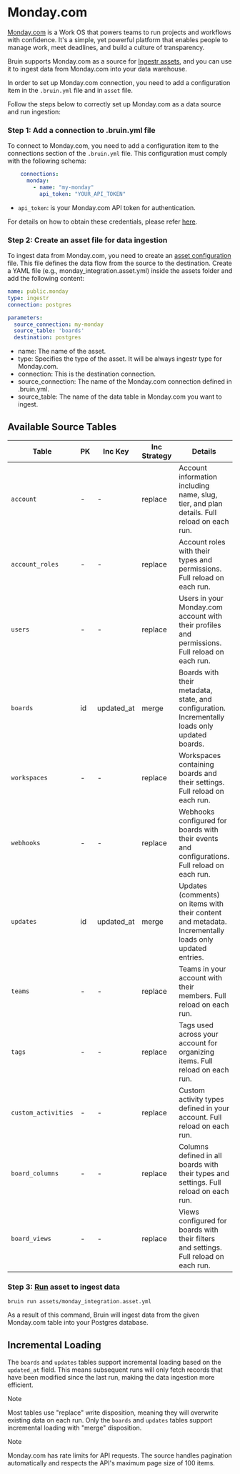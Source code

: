 # Monday.com
[Monday.com](https://monday.com/) is a Work OS that powers teams to run projects and workflows with confidence. It's a simple, yet powerful platform that enables people to manage work, meet deadlines, and build a culture of transparency.


Bruin supports Monday.com as a source for [Ingestr assets](/assets/ingestr), and you can use it to ingest data from Monday.com into your data warehouse.

In order to set up Monday.com connection, you need to add a configuration item in the `.bruin.yml` file and in `asset` file.

Follow the steps below to correctly set up Monday.com as a data source and run ingestion:

### Step 1: Add a connection to .bruin.yml file

To connect to Monday.com, you need to add a configuration item to the connections section of the `.bruin.yml` file. This configuration must comply with the following schema:

```yaml
    connections:
      monday:
        - name: "my-monday"
          api_token: "YOUR_API_TOKEN"

```

* `api_token`: is your Monday.com API token for authentication.

For details on how to obtain these credentials, please refer [here](https://bruin-data.github.io/ingestr/supported-sources/monday.html#setting-up-a-mondaycom-integration).

### Step 2: Create an asset file for data ingestion

To ingest data from Monday.com, you need to create an [asset configuration](/assets/ingestr#asset-structure) file. This file defines the data flow from the source to the destination. Create a YAML file (e.g., monday_integration.asset.yml) inside the assets folder and add the following content:

```yaml
name: public.monday
type: ingestr
connection: postgres

parameters:
  source_connection: my-monday
  source_table: 'boards'
  destination: postgres
```

- name: The name of the asset.
- type: Specifies the type of the asset. It will be always ingestr type for Monday.com.
- connection: This is the destination connection.
- source_connection: The name of the Monday.com connection defined in .bruin.yml.
- source_table: The name of the data table in Monday.com you want to ingest.

## Available Source Tables

| Table | PK | Inc Key | Inc Strategy | Details |
| ----- | -- | ------- | ------------ | ------- |
| `account` | - | - | replace | Account information including name, slug, tier, and plan details. Full reload on each run. |
| `account_roles` | - | - | replace | Account roles with their types and permissions. Full reload on each run. |
| `users` | - | - | replace | Users in your Monday.com account with their profiles and permissions. Full reload on each run. |
| `boards` | id | updated_at | merge | Boards with their metadata, state, and configuration. Incrementally loads only updated boards. |
| `workspaces` | - | - | replace | Workspaces containing boards and their settings. Full reload on each run. |
| `webhooks` | - | - | replace | Webhooks configured for boards with their events and configurations. Full reload on each run. |
| `updates` | id | updated_at | merge | Updates (comments) on items with their content and metadata. Incrementally loads only updated entries. |
| `teams` | - | - | replace | Teams in your account with their members. Full reload on each run. |
| `tags` | - | - | replace | Tags used across your account for organizing items. Full reload on each run. |
| `custom_activities` | - | - | replace | Custom activity types defined in your account. Full reload on each run. |
| `board_columns` | - | - | replace | Columns defined in all boards with their types and settings. Full reload on each run. |
| `board_views` | - | - | replace | Views configured for boards with their filters and settings. Full reload on each run. |

### Step 3: [Run](/commands/run) asset to ingest data
```
bruin run assets/monday_integration.asset.yml
```
As a result of this command, Bruin will ingest data from the given Monday.com table into your Postgres database.

## Incremental Loading

The `boards` and `updates` tables support incremental loading based on the `updated_at` field. This means subsequent runs will only fetch records that have been modified since the last run, making the data ingestion more efficient.

> [!NOTE]
> Most tables use "replace" write disposition, meaning they will overwrite existing data on each run. Only the `boards` and `updates` tables support incremental loading with "merge" disposition.

> [!NOTE]
> Monday.com has rate limits for API requests. The source handles pagination automatically and respects the API's maximum page size of 100 items.
